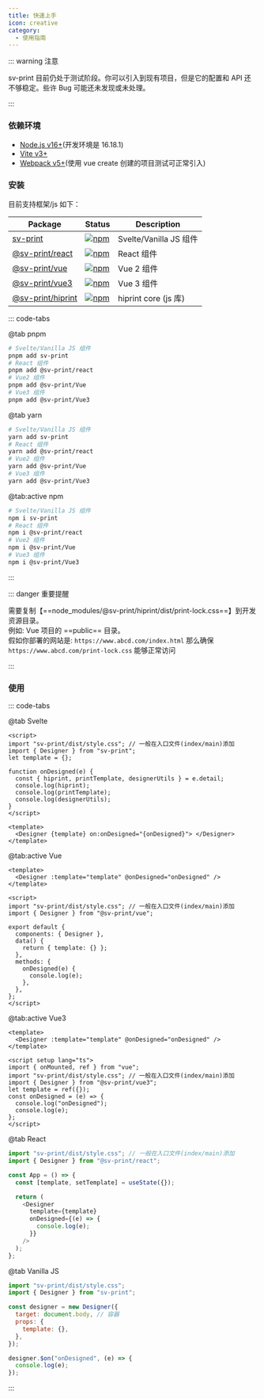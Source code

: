 ```yaml
---
title: 快速上手
icon: creative
category:
  - 使用指南
---
```


::: warning 注意

sv-print 目前仍处于测试阶段。你可以引入到现有项目，但是它的配置和 API 还不够稳定。些许 Bug 可能还未发现或未处理。

:::

### 依赖环境

- [Node.js v16+](https://nodejs.org/en/)(开发环境是 16.18.1)
- [Vite v3+](https://cn.vitejs.dev/)
- [Webpack v5+](https://www.webpackjs.com/)(使用 vue create 创建的项目测试可正常引入)

### 安装

目前支持框架/js 如下：

| Package                                                                               | Status                                                                                            | Description            |
| ------------------------------------------------------------------------------------- | ------------------------------------------------------------------------------------------------- | ---------------------- |
| [sv-print](https://github.com/CcSimple/sv-print/tree/main/packages/sv-print)          | [![npm](https://img.shields.io/npm/v/sv-print?label=)](https://npm.im/sv-print)                   | Svelte/Vanilla JS 组件 |
| [@sv-print/react](https://github.com/CcSimple/sv-print/tree/main/packages/react)      | [![npm](https://img.shields.io/npm/v/@sv-print/react.svg?label=)](https://npm.im/@sv-print/react) | React 组件             |
| [@sv-print/vue](https://github.com/CcSimple/sv-print/tree/main/packages/packages/vue) | [![npm](https://img.shields.io/npm/v/@sv-print/vue.svg?label=)](https://npm.im/@sv-print/vue)     | Vue 2 组件             |
| [@sv-print/vue3](https://github.com/CcSimple/sv-print/tree/main/packages/vue3)        | [![npm](https://img.shields.io/npm/v/@sv-print/vue3.svg?label=)](https://npm.im/@bytemd/vue3)     | Vue 3 组件             |
| [@sv-print/hiprint](https://github.com/CcSimple/sv-print/tree/main/packages/hiprint)  | [![npm](https://img.shields.io/npm/v/@sv-print/hiprint.svg?label=)](https://npm.im/@bytemd/vue3)  | hiprint core (js 库)   |

::: code-tabs

@tab pnpm

```bash
# Svelte/Vanilla JS 组件
pnpm add sv-print
# React 组件
pnpm add @sv-print/react
# Vue2 组件
pnpm add @sv-print/Vue
# Vue3 组件
pnpm add @sv-print/Vue3
```

@tab yarn

```bash
# Svelte/Vanilla JS 组件
yarn add sv-print
# React 组件
yarn add @sv-print/react
# Vue2 组件
yarn add @sv-print/Vue
# Vue3 组件
yarn add @sv-print/Vue3
```

@tab:active npm

```bash
# Svelte/Vanilla JS 组件
npm i sv-print
# React 组件
npm i @sv-print/react
# Vue2 组件
npm i @sv-print/Vue
# Vue3 组件
npm i @sv-print/Vue3
```

:::

::: danger 重要提醒

需要复制【==node_modules/@sv-print/hiprint/dist/print-lock.css==】到开发资源目录。<br/>
例如: Vue 项目的 ==public== 目录。<br/>
假如你部署的网站是: `https://www.abcd.com/index.html` 那么确保 `https://www.abcd.com/print-lock.css` 能够正常访问

:::

### 使用

::: code-tabs

@tab Svelte

```vue
<script>
import "sv-print/dist/style.css"; // 一般在入口文件(index/main)添加
import { Designer } from "sv-print";
let template = {};

function onDesigned(e) {
  const { hiprint, printTemplate, designerUtils } = e.detail;
  console.log(hiprint);
  console.log(printTemplate);
  console.log(designerUtils);
}
</script>

<template>
  <Designer {template} on:onDesigned="{onDesigned}"> </Designer>
</template>
```

@tab:active Vue

```vue
<template>
  <Designer :template="template" @onDesigned="onDesigned" />
</template>

<script>
import "sv-print/dist/style.css"; // 一般在入口文件(index/main)添加
import { Designer } from "@sv-print/vue";

export default {
  components: { Designer },
  data() {
    return { template: {} };
  },
  methods: {
    onDesigned(e) {
      console.log(e);
    },
  },
};
</script>
```

@tab:active Vue3

```vue
<template>
  <Designer :template="template" @onDesigned="onDesigned" />
</template>

<script setup lang="ts">
import { onMounted, ref } from "vue";
import "sv-print/dist/style.css"; // 一般在入口文件(index/main)添加
import { Designer } from "@sv-print/vue3";
let template = ref({});
const onDesigned = (e) => {
  console.log("onDesigned");
  console.log(e);
};
</script>
```

@tab React

```js
import "sv-print/dist/style.css"; // 一般在入口文件(index/main)添加
import { Designer } from "@sv-print/react";

const App = () => {
  const [template, setTemplate] = useState({});

  return (
    <Designer
      template={template}
      onDesigned={(e) => {
        console.log(e);
      }}
    />
  );
};
```

@tab Vanilla JS

```js
import "sv-print/dist/style.css";
import { Designer } from "sv-print";

const designer = new Designer({
  target: document.body, // 容器
  props: {
    template: {},
  },
});

designer.$on("onDesigned", (e) => {
  console.log(e);
});
```

:::
